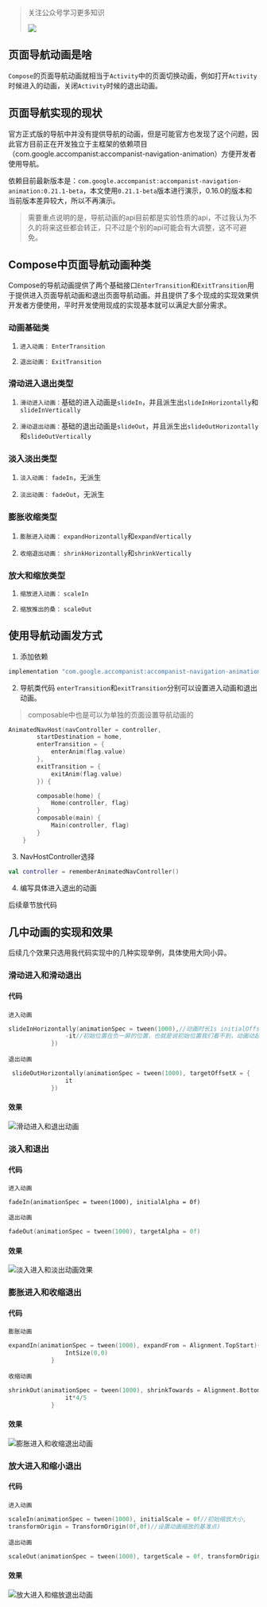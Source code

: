 > 关注公众号学习更多知识
>
>![](https://img-blog.csdnimg.cn/img_convert/6dd2df09156ca4cbfc44ad68c9baa2e4.png)



## 页面导航动画是啥
`Compose`的页面导航动画就相当于`Activity`中的页面切换动画，例如打开`Activity`时候进入的动画，关闭`Activity`时候的退出动画。

## 页面导航实现的现状
官方正式版的导航中并没有提供导航的动画，但是可能官方也发现了这个问题，因此官方目前正在开发独立于主框架的依赖项目（com.google.accompanist:accompanist-navigation-animation）方便开发者使用导航。

依赖目前最新版本是：`com.google.accompanist:accompanist-navigation-animation:0.21.1-beta`，本文使用`0.21.1-beta`版本进行演示，0.16.0的版本和当前版本差异较大，所以不再演示。

> 需要重点说明的是，导航动画的api目前都是实验性质的api，不过我认为不久的将来这些都会转正，只不过是个别的api可能会有大调整，这不可避免。


## Compose中页面导航动画种类
Compose的导航动画提供了两个基础接口`EnterTransition`和`ExitTransition`用于提供进入页面导航动画和退出页面导航动画。并且提供了多个现成的实现效果供开发者方便使用，平时开发使用现成的实现基本就可以满足大部分需求。
### 动画基础类
1. `进入动画：` `EnterTransition`

2. `退出动画：` `ExitTransition`

### 滑动进入退出类型
1. `滑动进入动画：`基础的进入动画是`slideIn`，并且派生出`slideInHorizontally`和`slideInVertically`

2. `滑动退出动画：`基础的退出动画是`slideOut`，并且派生出`slideOutHorizontally`和`slideOutVertically`

### 淡入淡出类型
1. `淡入动画：` `fadeIn`，无派生

2. `淡出动画：` `fadeOut`，无派生
### 膨胀收缩类型
1. `膨胀进入动画：` `expandHorizontally`和`expandVertically`

2. `收缩退出动画：` `shrinkHorizontally`和`shrinkVertically`

### 放大和缩放类型
1. `缩放进入动画：` `scaleIn`

2. `缩放推出的桑：` `scaleOut`

## 使用导航动画发方式
1. 添加依赖


```groovy
implementation "com.google.accompanist:accompanist-navigation-animation:0.21.1-beta"
```


2. 导航类代码
   `enterTransition`和`exitTransition`分别可以设置进入动画和退出动画。

> composable中也是可以为单独的页面设置导航动画的

```kt
AnimatedNavHost(navController = controller,
        startDestination = home,
        enterTransition = {
            enterAnim(flag.value)
        },
        exitTransition = {
            exitAnim(flag.value)
        }) {

        composable(home) {
            Home(controller, flag)
        }
        composable(main) {
            Main(controller, flag)
        }
    }
```
3. NavHostController选择

```kt
val controller = rememberAnimatedNavController()
```
4. 编写具体进入退出的动画

后续章节放代码



## 几中动画的实现和效果
后续几个效果只选用我代码实现中的几种实现举例，具体使用大同小异。
### 滑动进入和滑动退出
#### 代码
`进入动画`
```kt
slideInHorizontally(animationSpec = tween(1000),//动画时长1s initialOffsetX = {
                -it//初始位置在负一屏的位置，也就是说初始位置我们看不到，动画动起来的时候会从负一屏滑动到屏幕位置
            })
```

`退出动画`
```kt
 slideOutHorizontally(animationSpec = tween(1000), targetOffsetX = {
                it
            })
```
#### 效果
![滑动进入和退出动画](https://files.mdnice.com/user/15648/99a0c1fb-1587-4ed4-b993-b9c242deeaea.gif)

### 淡入和退出

#### 代码

`进入动画`
```
fadeIn(animationSpec = tween(1000), initialAlpha = 0f)
```

`退出动画`
```kt
fadeOut(animationSpec = tween(1000), targetAlpha = 0f)
```


#### 效果
![淡入进入和淡出动画效果](https://files.mdnice.com/user/15648/cc17a49f-1e0c-47cd-8d82-2ed88aea5805.gif)



### 膨胀进入和收缩退出
#### 代码
`膨胀动画`

```kt
expandIn(animationSpec = tween(1000), expandFrom = Alignment.TopStart){
                IntSize(0,0)
            }
```
`收缩动画`
```kt
shrinkOut(animationSpec = tween(1000), shrinkTowards = Alignment.BottomEnd) {//缩小80%
                it*4/5
            }
```


#### 效果
![膨胀进入和收缩退出动画](https://files.mdnice.com/user/15648/889a3d75-0629-4727-8a8b-265c5a7ae2b7.gif)


### 放大进入和缩小退出


#### 代码
`进入动画`
```kt
scaleIn(animationSpec = tween(1000), initialScale = 0f//初始缩放大小,
transformOrigin = TransformOrigin(0f,0f)//设置动画缩放的基准点)
```

`退出动画`

```kt
scaleOut(animationSpec = tween(1000), targetScale = 0f, transformOrigin = TransformOrigin(1f,1f))
```

#### 效果

![放大进入和缩放退出动画](https://files.mdnice.com/user/15648/9810e255-b70f-4b4e-8557-332afc16dbb6.gif)
